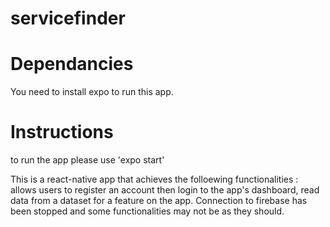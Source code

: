 # servicefinder



# Dependancies
You need to install expo to run this app.

# Instructions
to run the app please use 'expo start'

This is a react-native app that achieves the folloewing functionalities : allows users to register an account then login to the app's dashboard, read data from a dataset for a feature on the app.
Connection to firebase has been stopped and some functionalities may not be as they should.
